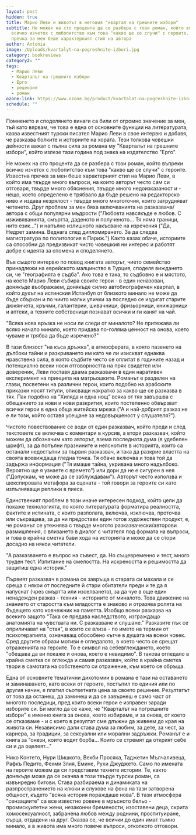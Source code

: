 ```yaml
---
layout: post
hidden: true
title: Марио Леви и животът в неговия "квартал на грешните избори"
subtitle: Не можех на сто процента да се разбера с този роман, който въпреки
  всичко изчетох с любопитство към това "какво ще се случи" с героите. Известна
  пречка за мен беше характерният стил на автора
author: Antonia
image: /Uploads/kvartalyt-na-pogreshnite-izbori.jpg
category: bookreviews
category2: ""
tags:
  - Марио Леви
  - Кварталът на грешните избори
  - Ерго
  - рецензия
  - роман
ozone-link: https://www.ozone.bg/product/kvartalat-na-pogreshnite-izbori/
schedule: ""
---
```

Помненето и споделянето винаги са били от огромно значение за мен, тъй като вярвам, че това е една от основните функции на литературата, казва известният турски писател Марио Леви в свое интервю и добавя, че разказва болките и историите на хората. Тези толкова човешки дейности важат с пълна сила за романа му "Кварталът на грешните избори", който излезе тази година под знака на издателство "Ерго". 

Не можех на сто процента да се разбера с този роман, който въпреки всичко изчетох с любопитство към това "какво ще се случи" с героите. Известна пречка за мен беше характерният стил на Марио Леви, в който има твърде много въпроси, на които авторът често сам си отговаря, твърде много обяснения, твърде много недоизказаност и - нещо, което определено е трябвало да бъде решено на редакторско ниво и издава незрялост - твърде много многоточия, които затрудняват четенето. Друг проблем за мен бяха включванията на разказвача/автора с общи популярни мъдрости ("Любовта навсякъде е любов. С изживяванията, смъртта, даденото и полученото… Тя няма граници, нито език…") и напълно излишното накъсване на изречения ("Да, Недрет замина. Веднага след дипломирането. За да следва магистратура по политология в Париж.") Както казах обаче, историите са способни да предизвикат чисто човешкия ни интерес и работят добре с идеята за спомена и споделянето. 

Във същото интервю по повод книгата авторът, чието семейство принадлежи на еврейското малцинство в Турция, споделя виждането си, че "географията е съдба". Ако това е така, то съдбовно е и мястото, на което Марио Леви събира своите герои - в един неназован, донякъде въображаем, донякъде силно автобиографичен квартал, в който духът на истинския Истанбул от близкото минало не може да бъде сбъркан и по чиито малки улички за последно се издигат старите дюкянчета, кръчми, галантерии, шивачници, фризьорници, книжарници и аптеки, а техните собственици познават всички и ги канят на чай.  

"Всяка нова връзка не носи ли следи от миналото? Не притежава ли всяко начало минало, което придава по-голяма ценност на онова, което чуваме и трябва да бъде изречено?"

В тази близост "на къса дръжка", в атмосферата, в която пазенето на дълбоки тайни и разкриването им като че ли изискват еднаква нравствена сила, в която съдбите често се оплитат в годините назад и потенциално всеки носи отговорността на пряк свидетел или довереник, Леви поставя двама разказвачи в един наративен експеримент на принципа на матрьошките. Романът е разделен на глави, посветени на различни герои, които подобно на арабските приказки носят титули, описващи накратко за какво ще се разказва в тях. Пак подобно на "Хиляда и една нощ" всяка от тях завършва с обещанието за нови и нови разкрития, които постепенно обвързват всички герои в една обща житейска мрежа ("А и най-добрият разказ не е ли този, който оставя усещане за недовършеност у
слушателя?"). 

Чистото повествование се води от един разказвач, който преди и след текстовете се включва с коментари в курсив, а втори разказвач, който можем да обозначим като авторът, взема последната дума (в удебелен шрифт), за да попълни празнините и неяснотите в историята, които са останали недостъпни за първия разказвач, и така да разкрие властта на своята всевиждаща гледна точка. Тя обаче включва и това той да задържа информация ("Тя имаше тайна, укривана много надълбоко. Вероятно ще я узнаете с времето") или дори да не е сигурен в нея ("Допускам, че може да се заблуждавам"). Авторът често използва и шекспировата метафора за сцената - той говори за героите си като изпълняващи реплики в пиеса.

Единственият проблем в този иначе интересен подход, който цели да покаже технологията, по която литературата форматира реалността, фактите и истината, с които разполага, включва, изключва, проточва или съкращава, за да ни предостави един готов художествен продукт, е, че романът се утежнява с твърде многото разказвачески/авторови размишления, с влизането в диалог с читателя под формата на въпроси, и това в крайна сметка бави хода на историята и може да се стори досадно на някои читатели. 

"А разказването е въпрос на съвест, да. Но същевременно и тест, много труден тест. Изпитание на смелостта. На искреността и решимостта да защитиш една история." 

Първият разказвач в романа се завръща в старата си махала и се среща с някои от последните й стари обитатели преди и те да я напуснат (чрез смъртта или изселването), за да чуе в още един ненадежден разказ - техния - историите от миналото. Това движение на знанието от старостта към младостта е знаково и отразява ролята на бъдещето като ковчежник на паметта. Изобщо всеки разказва на всекиго защото "Така се предава наследството, изграждащо анатомията на чувствата ни. С разказване и слушане." Разказите пък се оприличават на "стая", в които се влиза - по името на термин от психотерапията, означаващ обособено кътче в душата на всеки човек. Сред другите образи мотиви е огледалото, в което често се срещат отраженията на героите. То е символ на себевглеждането, което "обещава да ви покаже и онова, което е невидимо". В такова огледало в крайна сметка се оглежда и самия разказвач, който в крайна сметка твори в самотата на собственото си отражение, към което се обръща.

Една от основните тематични дихотомии в романа е тази на оставането и заминаването, като всеки от героите, постъпил по единия или по другия начин, е платил съответната цена за своето решение. Резултатът от това да останеш, да заминеш и да се завърнеш е само част от многото последици, пред които всеки герои е изправен заради изборите си. Би могло да се каже, че "Кварталът на погрешните избори" е именно книга за онова, което избираме, и за онова, от което се отказваме - и с което в резултат сме длъжни да живеем до края на живота си. Независимо дали става дума за любим, за дете, за чест, за кариера, за традиции, за сексуални или морални задръжки. Романът е и книга за "онези, които водят борба… Които се стремят да открият себе си и да оцелеят…"

Нико Контето, Нури Шишкото, Вехби Просяка, Таджетин Мълчаливеца, Рафкъ Педито, Фехми Злия, Емине, Рухи Джуджето. Само по имената на героите можем да си представим техните истории. Те, както донякъде може да се окачва в този твърде турски роман, са извънредно битови. Става разбираема и динамиката на разпространението на клюки и слухове на фона на тази затворена общност, където "всяка история пораждаше нова". В тази атмосфера "сензациите" са все известно ровене в мръсното бельо - промискуитетни жени, незаконни бремености, изоставени деца, скрита хомосексуалност, забранена любов между роднини, проституиране, сърца, отдадени на друг. Оказва се, че всички до един имат тъмно минало, а в живота има много повече въпроси, отколкото отговори.